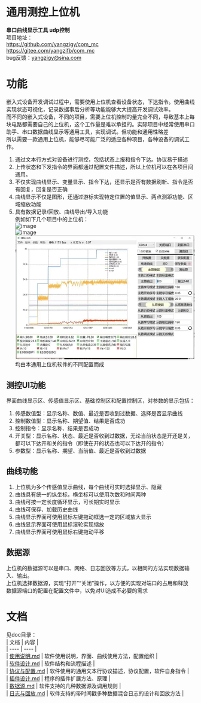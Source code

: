 通用测控上位机
======
**串口曲线显示工具 udp控制**  
项目地址：  
https://github.com/yangzigy/com_mc  
https://gitee.com/yangzifb/com_mc  
bug反馈：yangzigy@sina.com  
# 功能  
嵌入式设备开发调试过程中，需要使用上位机查看设备状态，下达指令。使用曲线实现状态可视化，记录数据事后分析等功能能够大大提高开发调试效率。  
而不同的嵌入式设备，不同的项目，需要上位机控制的量完全不同，导致基本上每块电路都需要自己的上位机，这个工作量是难以承担的。实际项目中经常使用串口助手、串口数据曲线显示等通用工具，实现调试。但功能和通用性略差  
所以需要一款通用上位机，能够尽可能广泛的适应各种项目，各种设备的调试工作。  
1. 通过文本行方式对设备进行测控，包括状态上报和指令下达。协议易于描述  
2. 上传状态和下发指令的界面都通过配置文件描述，所以上位机可以在各项目间通用。  
3. 不仅实现曲线显示、变量显示、指令下达，还显示是否有数据刷新、指令是否有回复，回复是否正确  
4. 曲线显示不仅是图形，还通过游标实现特定位置的值显示、两点测距功能、区域缩放功能  
5. 具有数据记录/回放、曲线导出/导入功能  
例如如下几个项目中的上位机：  
![image](image/sample0.jpg)  
![image](image/sample1.jpg)  
![image](image/sample2.jpg)  
均由本通用上位机软件的不同配置而成  
## 测控UI功能  
界面曲线显示区、传感值显示区、基础控制区和配置控制区，对参数的显示包括：  
1. 传感数值型：显示名称、数值、最近是否收到过数据、选择是否显示曲线  
2. 控制数值型：显示名称、期望值、结果是否成功  
3. 控制指令：显示名称、结果是否成功  
4. 开关型：显示名称、状态、最近是否收到过数据，无论当前状态是开还是关，都可以下达开和关的指令（即使在开的状态也可以下达开的指令）  
5. 参数型：显示名称、期望、当前值、最近是否收到过数据  
## 曲线功能  
1. 上位机为多个传感值显示曲线，每个曲线可实时选择显示、隐藏  
2. 曲线具有统一的纵坐标，横坐标可以使用次数和时间两种  
3. 曲线可按一定长度循环显示，可长期实时显示  
4. 曲线可保存、加载历史曲线  
5. 曲线显示界面可使用鼠标左键拖动框选一定的区域放大显示  
6. 曲线显示界面可使用鼠标滚轮实现缩放  
7. 曲线显示界面可使用鼠标右键拖动平移  
## 数据源  
上位机的数据源可以是串口、网络、日志回放等方式，以相同的方法实现数据输入、输出。  
上位机选择数据源，实现“打开”“关闭”操作，以方便的实现对端口的占用和释放  
数据源端口的配置在配置文件中，以免对UI造成不必要的需求  
# 文档  
见doc目录：  
| 文档 | 内容 |  
| ---- | ---- |  
| [使用说明.md](./doc/使用说明.md) | 软件使用说明，界面、曲线使用方法，配置组织  |  
| [软件设计.md](./doc/软件设计.md) | 软件结构和流程描述  |  
| [协议与配置.md](./doc/协议与配置.md) | 软件使用的通用文本行协议描述，协议配置，软件自身指令  |  
| [插件设计.md](./doc/插件设计.md) | 程序的插件扩展方法、原理  |  
| [数据源.md](./doc/数据源.md) | 软件支持的几种数据源及调用规则  |  
| [日志与回放.md](./doc/日志与回放.md) | 软件支持的带时间戳多种数据混合日志的设计和回放方法  |  
